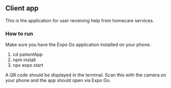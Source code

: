 ## Client app

This is the application for user receiving help from homecare services. 

### How to run 

Make sure you have the Expo Go application installed on your phone. 

1. cd patientApp
2. npm install
3. npx expo start

A QR code should be displayed in the terminal. Scan this with the camera on your phone and the app should open via Expo Go. 
